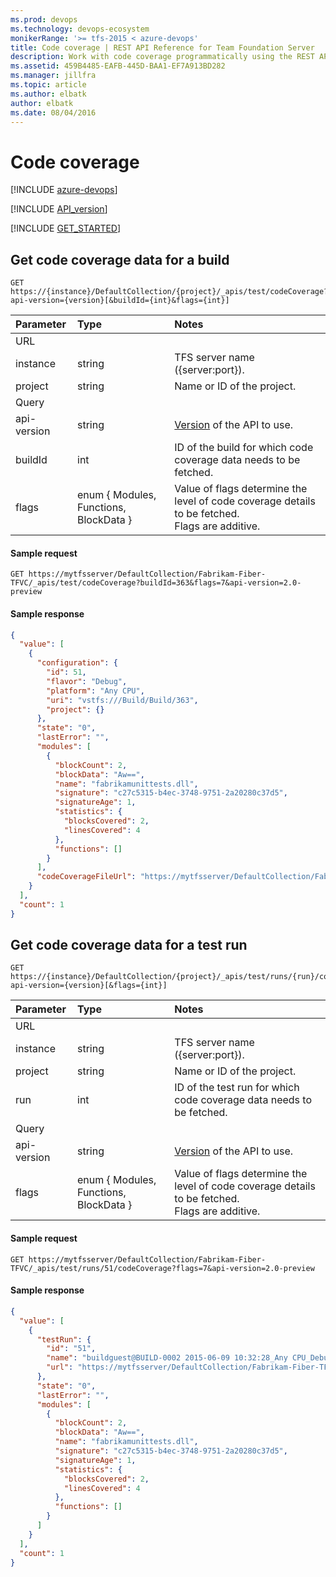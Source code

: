 ```yaml
---
ms.prod: devops
ms.technology: devops-ecosystem
monikerRange: '>= tfs-2015 < azure-devops'
title: Code coverage | REST API Reference for Team Foundation Server
description: Work with code coverage programmatically using the REST APIs for Team Foundation Server.
ms.assetid: 459B4485-EAFB-445D-BAA1-EF7A913BD282
ms.manager: jillfra
ms.topic: article
ms.author: elbatk
author: elbatk
ms.date: 08/04/2016
---
```


# Code coverage

[!INCLUDE [azure-devops](../_data/azure-devops-message.md)]

[!INCLUDE [API_version](../_data/version2-preview1.md)]

[!INCLUDE [GET_STARTED](../_data/get-started.md)]

## Get code coverage data for a build

```no-highlight
GET https://{instance}/DefaultCollection/{project}/_apis/test/codeCoverage?api-version={version}[&buildId={int}&flags={int}]
```

| Parameter   | Type                                   | Notes
|:------------|:---------------------------------------|:------------------------
| URL
| instance    | string                                 | TFS server name ({server:port}).
| project     | string                                 | Name or ID of the project.
| Query
| api-version | string                                 | [Version](../../concepts/rest-api-versioning.md) of the API to use.
| buildId     | int                                    | ID of the build for which code coverage data needs to be fetched.
| flags       | enum { Modules, Functions, BlockData } | Value of flags determine the level of code coverage details to be fetched.<br/>Flags are additive.                  

#### Sample request

```
GET https://mytfsserver/DefaultCollection/Fabrikam-Fiber-TFVC/_apis/test/codeCoverage?buildId=363&flags=7&api-version=2.0-preview
```

#### Sample response

```json
{
  "value": [
    {
      "configuration": {
        "id": 51,
        "flavor": "Debug",
        "platform": "Any CPU",
        "uri": "vstfs:///Build/Build/363",
        "project": {}
      },
      "state": "0",
      "lastError": "",
      "modules": [
        {
          "blockCount": 2,
          "blockData": "Aw==",
          "name": "fabrikamunittests.dll",
          "signature": "c27c5315-b4ec-3748-9751-2a20280c37d5",
          "signatureAge": 1,
          "statistics": {
            "blocksCovered": 2,
            "linesCovered": 4
          },
          "functions": []
        }
      ],
      "codeCoverageFileUrl": "https://mytfsserver/DefaultCollection/Fabrikam-Fiber-TFVC/_api/_build/ItemContent?buildUri=vstfs%3A%2F%2F%2FBuild%2FBuild%2F363&path=%2FBuildCoverage%2FFabrikamUnitTests_20150609.2.Debug.Any%20CPU.51.coverage"
    }
  ],
  "count": 1
}
```


## Get code coverage data for a test run

```no-highlight
GET https://{instance}/DefaultCollection/{project}/_apis/test/runs/{run}/codeCoverage?api-version={version}[&flags={int}]
```

| Parameter   | Type                                   | Notes
|:------------|:---------------------------------------|:------------------------
| URL
| instance    | string                                 | TFS server name ({server:port}).
| project     | string                                 | Name or ID of the project.
| run         | int                                    | ID of the test run for which code coverage data needs to be fetched.
| Query
| api-version | string                                 | [Version](../../concepts/rest-api-versioning.md) of the API to use.
| flags       | enum { Modules, Functions, BlockData } | Value of flags determine the level of code coverage details to be fetched.<br/>Flags are additive.                  

#### Sample request

```
GET https://mytfsserver/DefaultCollection/Fabrikam-Fiber-TFVC/_apis/test/runs/51/codeCoverage?flags=7&api-version=2.0-preview
```

#### Sample response

```json
{
  "value": [
    {
      "testRun": {
        "id": "51",
        "name": "buildguest@BUILD-0002 2015-06-09 10:32:28_Any CPU_Debug",
        "url": "https://mytfsserver/DefaultCollection/Fabrikam-Fiber-TFVC/_apis/test/Runs/51"
      },
      "state": "0",
      "lastError": "",
      "modules": [
        {
          "blockCount": 2,
          "blockData": "Aw==",
          "name": "fabrikamunittests.dll",
          "signature": "c27c5315-b4ec-3748-9751-2a20280c37d5",
          "signatureAge": 1,
          "statistics": {
            "blocksCovered": 2,
            "linesCovered": 4
          },
          "functions": []
        }
      ]
    }
  ],
  "count": 1
}
```
